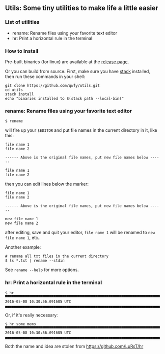 ## Utils: Some tiny utilities to make life a little easier


### List of utilities

- rename: Rename files using your favorite text editor
- hr: Print a horizontal rule in the terminal


### How to Install

Pre-built binaries (for linux) are available at the [release page](https://github.com/qwfy/utils/releases).

Or you can build from source. First, make sure you have [stack](https://docs.haskellstack.org/en/stable/install_and_upgrade/)
installed, then run these commands in your shell:

    git clone https://github.com/qwfy/utils.git
    cd utils
    stack install
    echo "binaries installed to $(stack path --local-bin)"


### rename: Rename files using your favorite text editor

    $ rename

will fire up your `$EDITOR` and put file names in the current directory in it,
like this:

    file name 1
    file name 2

    ------ Above is the original file names, put new file names below ------

    file name 1
    file name 2

then you can edit lines below the marker:

    file name 1
    file name 2

    ------ Above is the original file names, put new file names below ------

    new file name 1
    new file name 2

after editing, save and quit your editor, `file name 1` will be renamed to
`new file name 1`, etc..

Another example:

    # rename all txt files in the current directory
    $ ls *.txt | rename --stdin

See `rename --help` for more options.


### hr: Print a horizontal rule in the terminal

    $ hr
    ▀▀▀▀▀▀▀▀▀▀▀▀▀▀▀▀▀▀▀▀▀▀▀▀▀▀▀▀▀▀▀▀▀▀▀▀▀▀▀▀▀▀▀▀▀▀▀▀▀▀▀▀▀▀▀▀▀▀▀▀▀▀▀▀▀▀▀▀▀▀▀▀▀▀▀▀
    2016-05-08 10:30:56.091685 UTC
    ▄▄▄▄▄▄▄▄▄▄▄▄▄▄▄▄▄▄▄▄▄▄▄▄▄▄▄▄▄▄▄▄▄▄▄▄▄▄▄▄▄▄▄▄▄▄▄▄▄▄▄▄▄▄▄▄▄▄▄▄▄▄▄▄▄▄▄▄▄▄▄▄▄▄▄▄

Or, if it's really necessary:

    $ hr some memo
    ▀▀▀▀▀▀▀▀▀▀▀▀▀▀▀▀▀▀▀▀▀▀▀▀▀▀▀▀▀▀▀▀▀▀▀▀▀▀▀▀▀▀▀▀▀▀▀▀▀▀▀▀▀▀▀▀▀▀▀▀▀▀▀▀▀▀▀▀▀▀▀▀▀▀
    2016-05-08 10:30:56.091685 UTC
    ▄▄▄▄▄▄▄▄▄▄▄▄▄▄▄▄▄▄▄▄▄▄▄▄▄▄▄▄▄▄▄▄▄▄▄▄▄▄▄▄▄▄▄▄▄▄▄▄▄▄▄▄▄▄▄▄▄▄▄▄▄▄▄▄▄▄▄▄▄▄▄▄▄▄

Both the name and idea are stolen from https://github.com/LuRsT/hr
